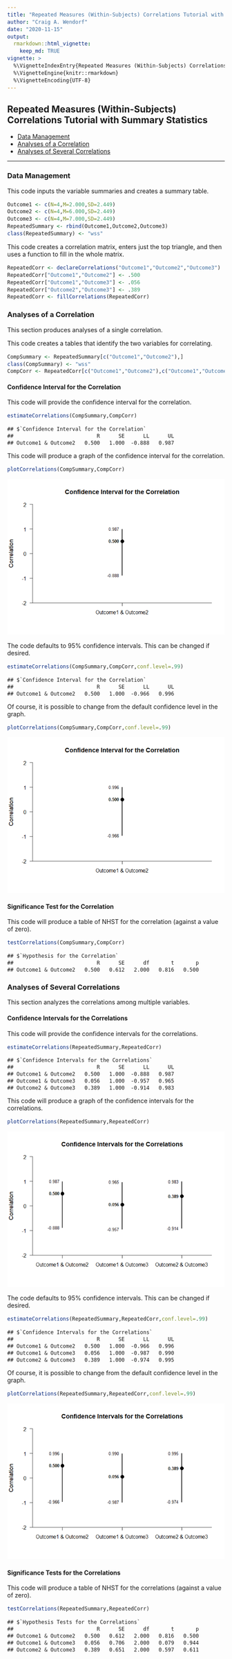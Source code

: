 ```yaml
---
title: "Repeated Measures (Within-Subjects) Correlations Tutorial with Summary Statistics"
author: "Craig A. Wendorf"
date: "2020-11-15"
output: 
  rmarkdown::html_vignette:
    keep_md: TRUE
vignette: >
  %\VignetteIndexEntry{Repeated Measures (Within-Subjects) Correlations Tutorial with Summary Statistics}
  %\VignetteEngine{knitr::rmarkdown}
  %\VignetteEncoding{UTF-8}
---
```






## Repeated Measures (Within-Subjects) Correlations Tutorial with Summary Statistics

- [Data Management](#data-management)
- [Analyses of a Correlation](#analyses-of-a-correlation)
- [Analyses of Several Correlations](#analyses-of-several-correlations)

---

### Data Management

This code inputs the variable summaries and creates a summary table.

```r
Outcome1 <- c(N=4,M=2.000,SD=2.449)
Outcome2 <- c(N=4,M=6.000,SD=2.449)
Outcome3 <- c(N=4,M=7.000,SD=2.449)
RepeatedSummary <- rbind(Outcome1,Outcome2,Outcome3)
class(RepeatedSummary) <- "wss"
```

This code creates a correlation matrix, enters just the top triangle, and then uses a function to fill in the whole matrix.

```r
RepeatedCorr <- declareCorrelations("Outcome1","Outcome2","Outcome3")
RepeatedCorr["Outcome1","Outcome2"] <- .500
RepeatedCorr["Outcome1","Outcome3"] <- .056
RepeatedCorr["Outcome2","Outcome3"] <- .389
RepeatedCorr <- fillCorrelations(RepeatedCorr)
```

### Analyses of a Correlation

This section produces analyses of a single correlation.

This code creates a tables that identify the two variables for correlating.

```r
CompSummary <- RepeatedSummary[c("Outcome1","Outcome2"),]
class(CompSummary) <- "wss"
CompCorr <- RepeatedCorr[c("Outcome1","Outcome2"),c("Outcome1","Outcome2")]
```

#### Confidence Interval for the Correlation

This code will provide the confidence interval for the correlation.

```r
estimateCorrelations(CompSummary,CompCorr)
```

```
## $`Confidence Interval for the Correlation`
##                           R      SE      LL      UL
## Outcome1 & Outcome2   0.500   1.000  -0.888   0.987
```

This code will produce a graph of the confidence interval for the correlation.

```r
plotCorrelations(CompSummary,CompCorr)
```

![](figures/RepeatedCorrelation-A-1.png)<!-- -->

The code defaults to 95% confidence intervals. This can be changed if desired.

```r
estimateCorrelations(CompSummary,CompCorr,conf.level=.99)
```

```
## $`Confidence Interval for the Correlation`
##                           R      SE      LL      UL
## Outcome1 & Outcome2   0.500   1.000  -0.966   0.996
```

Of course, it is possible to change from the default confidence level in the graph.

```r
plotCorrelations(CompSummary,CompCorr,conf.level=.99)
```

![](figures/RepeatedCorrelation-B-1.png)<!-- -->

#### Significance Test for the Correlation

This code will produce a table of NHST for the correlation (against a value of zero).

```r
testCorrelations(CompSummary,CompCorr)
```

```
## $`Hypothesis for the Correlation`
##                           R      SE      df       t       p
## Outcome1 & Outcome2   0.500   0.612   2.000   0.816   0.500
```

### Analyses of Several Correlations

This section analyzes the correlations among multiple variables.

#### Confidence Intervals for the Correlations

This code will provide the confidence intervals for the correlations.

```r
estimateCorrelations(RepeatedSummary,RepeatedCorr)
```

```
## $`Confidence Intervals for the Correlations`
##                           R      SE      LL      UL
## Outcome1 & Outcome2   0.500   1.000  -0.888   0.987
## Outcome1 & Outcome3   0.056   1.000  -0.957   0.965
## Outcome2 & Outcome3   0.389   1.000  -0.914   0.983
```

This code will produce a graph of the confidence intervals for the correlations.

```r
plotCorrelations(RepeatedSummary,RepeatedCorr)
```

![](figures/RepeatedCorrelations-A-1.png)<!-- -->

The code defaults to 95% confidence intervals. This can be changed if desired.

```r
estimateCorrelations(RepeatedSummary,RepeatedCorr,conf.level=.99)
```

```
## $`Confidence Intervals for the Correlations`
##                           R      SE      LL      UL
## Outcome1 & Outcome2   0.500   1.000  -0.966   0.996
## Outcome1 & Outcome3   0.056   1.000  -0.987   0.990
## Outcome2 & Outcome3   0.389   1.000  -0.974   0.995
```

Of course, it is possible to change from the default confidence level in the graph.

```r
plotCorrelations(RepeatedSummary,RepeatedCorr,conf.level=.99)
```

![](figures/RepeatedCorrelations-B-1.png)<!-- -->

#### Significance Tests for the Correlations

This code will produce a table of NHST for the correlations (against a value of zero).

```r
testCorrelations(RepeatedSummary,RepeatedCorr)
```

```
## $`Hypothesis Tests for the Correlations`
##                           R      SE      df       t       p
## Outcome1 & Outcome2   0.500   0.612   2.000   0.816   0.500
## Outcome1 & Outcome3   0.056   0.706   2.000   0.079   0.944
## Outcome2 & Outcome3   0.389   0.651   2.000   0.597   0.611
```
